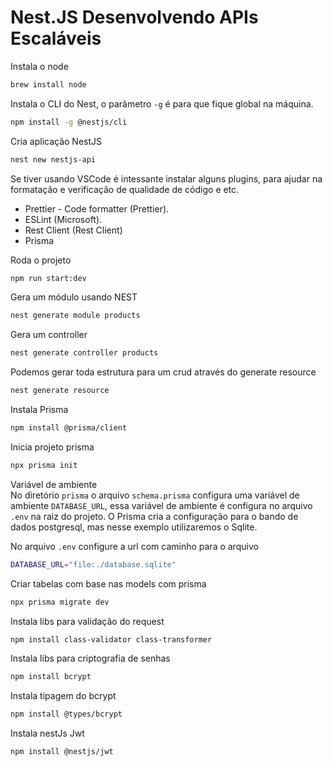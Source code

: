 # Nest.JS Desenvolvendo APIs Escaláveis

Instala o node
```sh
brew install node
```

Instala o CLI do Nest, o parâmetro `-g` é para que fique global na máquina.
```sh
npm install -g @nestjs/cli
```

Cria aplicação NestJS
```sh
nest new nestjs-api
```

Se tiver usando VSCode é intessante instalar alguns plugins, para ajudar na formatação e verificação de qualidade de código e etc.
- Prettier - Code formatter (Prettier).
- ESLint (Microsoft).
- Rest Client (Rest Client)
- Prisma

Roda o projeto
```sh
npm run start:dev
```

Gera um módulo usando NEST
```sh
nest generate module products
```

Gera um controller
```sh
nest generate controller products
```

Podemos gerar toda estrutura para um crud através do generate resource
```sh
nest generate resource
```

Instala Prisma
```sh
npm install @prisma/client
```
Inicia projeto prisma
```sh
npx prisma init
```

Variável de ambiente   
No diretório `prisma` o arquivo `schema.prisma` configura uma variável de ambiente `DATABASE_URL`, essa variável de ambiente é configura no arquivo `.env` na raiz do projeto. O Prisma cria a configuração para o bando de dados postgresql, mas nesse exemplo utilizaremos o Sqlite.

No arquivo `.env` configure a url com caminho para o arquivo
```sh
DATABASE_URL="file:./database.sqlite"
```

Criar tabelas com base nas models com prisma
```sh
npx prisma migrate dev
```

Instala libs para validação do request
```sh
npm install class-validator class-transformer
```

Instala libs para criptografia de senhas
```sh
npm install bcrypt
```

Instala tipagem do bcrypt
```sh
npm install @types/bcrypt
```

Instala nestJs Jwt
```sh
npm install @nestjs/jwt
```
